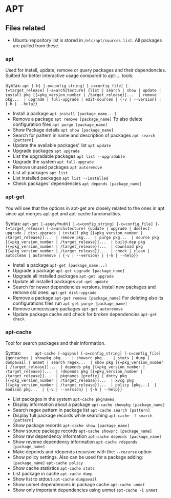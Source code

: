 # APT
## Files related
- Ubuntu repository list is stored in `/etc/apt/sources.list`. All packages are pulled from these.

### apt
Used for install, update, remove or query packages and their dependencies. Suitted for better interactive usage compared to apt-... tools.

Syntax: `apt [-h] [-o=config_string] [-c=config_file] [-t=target_release] [-a=architecture] {list | search | show | update | install pkg [{=pkg_version_number | /target_release}]...  | remove pkg...  | upgrade | full-upgrade | edit-sources | {-v | --version} | {-h | --help}}`

- Install a package
`apt install [package_name...]`
- Remove a package
`apt remove [package_name]`
To also delete configuration files
`apt purge [package_name]`
- Show Package details
`apt show [package_name]`
- Search for pattern in name and description of packages
`apt search [pattern]`
- Update the available packages' list
`apt update`
- Upgrade packages
`apt upgrade`
- List the upgradable packages
`apt list --upgradable`
- Upgrade the system
`apt full-upgrade`
- Remove unused packages
`apt autoremove`
- List all packages
`apt list`
- List installed packages
`apt list --installed`
- Check packages' dependencies
`apt depends [package_name]`


### apt-get
You will see that the options in apt-get are closely related to the ones in apt since apt merges apt-get and apt-cache funcionalities.

Syntax:        `apt-get [-asqdyfmubV] [-o=config_string] [-c=config_file] [-t=target_release]
               [-a=architecture] {update | upgrade | dselect-upgrade | dist-upgrade |
               install pkg [{=pkg_version_number | /target_release}]...  | remove pkg...  |
               purge pkg...  | source pkg [{=pkg_version_number | /target_release}]...  |
               build-dep pkg [{=pkg_version_number | /target_release}]...  |
               download pkg [{=pkg_version_number | /target_release}]...  | check | clean |
               autoclean | autoremove | {-v | --version} | {-h | --help}}`

- Install a package
`apt-get [package_name...]`
- Upgrade a package
`apt-get upgrade [package_name]`
- Upgrade all installed packages
`apt-get upgrade`
- Update all installed packages
`apt-get update`
- Search for newer dependencies versions, install new packages and remove old ones:
`apt-get dist-upgrade`
- Remove a package
`apt-get remove [package_name]` 
For deleting also its configurations files run `apt-get purge [package_name]`
- Remove unnecessary packages
`apt-get autoremove`
- Update package cache and check for broken dependencies
`apt-get check`

### apt-cache
Tool for search packages and their information.

Syntax:`       apt-cache [-agipns] [-o=config_string] [-c=config_file] {gencaches | showpkg pkg...  |
                 showsrc pkg...  | stats | dump | dumpavail | unmet | search regex...  |
                 show pkg [{=pkg_version_number | /target_release}]...  |
                 depends pkg [{=pkg_version_number | /target_release}]...  |
                 rdepends pkg [{=pkg_version_number | /target_release}]...  | pkgnames [prefix]
                 | dotty pkg [{=pkg_version_number | /target_release}]...  |
                 xvcg pkg [{=pkg_version_number | /target_release}]...  | policy [pkg...]  |
                 madison pkg...  | {-v | --version} | {-h | --help}}
`

- List packages in the system
`apt-cache pkgnames`
- Display information about a package
`apt-cache showpkg [package_name]`
- Search regex pattern in package list
`apt-cache search [pattern]`
- Display full package records while searching
`apt-cache -f search [pattern]`
- Show package records
`apt-cache show [package_name]`
- Show source package records
`apt-cache showsrc [package_name]`
- Show raw dependency information
`apt-cache depends [package_name]`
- Show reverse dependency information
`apt-cache rdepends [package_name]`
- Make depends and rdepends recursive with the: `--recurse` option
- Show policy settings. Also can be used for a package adding: `[package_name]`
`apt-cache policy`
- Show cache statistics
`apt-cache stats`
- List package in cache
`apt-cache dump`
- Show list to stdout
`apt-cache dumpavail`
- Show unmet dependencies in package cache
`apt-cache unmet`
- Show only important dependencies using unmet
`apt-cache -i unmet`
